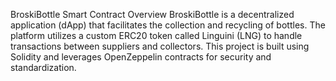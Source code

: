 BroskiBottle Smart Contract
Overview
BroskiBottle is a decentralized application (dApp) that facilitates the collection and recycling of bottles. The platform utilizes a custom ERC20 token called Linguini (LNG) to handle transactions between suppliers and collectors. This project is built using Solidity and leverages OpenZeppelin contracts for security and standardization.
